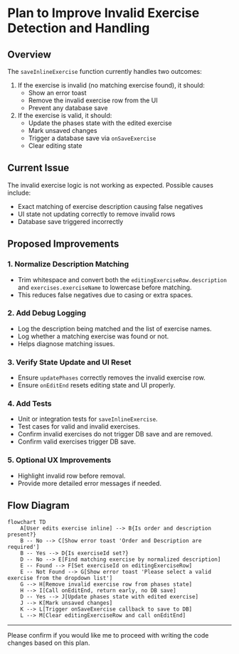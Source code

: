 # Plan to Improve Invalid Exercise Detection and Handling

## Overview

The `saveInlineExercise` function currently handles two outcomes:

1. If the exercise is invalid (no matching exercise found), it should:
    - Show an error toast
    - Remove the invalid exercise row from the UI
    - Prevent any database save
2. If the exercise is valid, it should:
    - Update the phases state with the edited exercise
    - Mark unsaved changes
    - Trigger a database save via `onSaveExercise`
    - Clear editing state

## Current Issue

The invalid exercise logic is not working as expected. Possible causes include:

-   Exact matching of exercise description causing false negatives
-   UI state not updating correctly to remove invalid rows
-   Database save triggered incorrectly

## Proposed Improvements

### 1. Normalize Description Matching

-   Trim whitespace and convert both the `editingExerciseRow.description` and `exercises.exerciseName` to lowercase before matching.
-   This reduces false negatives due to casing or extra spaces.

### 2. Add Debug Logging

-   Log the description being matched and the list of exercise names.
-   Log whether a matching exercise was found or not.
-   Helps diagnose matching issues.

### 3. Verify State Update and UI Reset

-   Ensure `updatePhases` correctly removes the invalid exercise row.
-   Ensure `onEditEnd` resets editing state and UI properly.

### 4. Add Tests

-   Unit or integration tests for `saveInlineExercise`.
-   Test cases for valid and invalid exercises.
-   Confirm invalid exercises do not trigger DB save and are removed.
-   Confirm valid exercises trigger DB save.

### 5. Optional UX Improvements

-   Highlight invalid row before removal.
-   Provide more detailed error messages if needed.

## Flow Diagram

```mermaid
flowchart TD
    A[User edits exercise inline] --> B{Is order and description present?}
    B -- No --> C[Show error toast 'Order and Description are required']
    B -- Yes --> D{Is exerciseId set?}
    D -- No --> E[Find matching exercise by normalized description]
    E -- Found --> F[Set exerciseId on editingExerciseRow]
    E -- Not Found --> G[Show error toast 'Please select a valid exercise from the dropdown list']
    G --> H[Remove invalid exercise row from phases state]
    H --> I[Call onEditEnd, return early, no DB save]
    D -- Yes --> J[Update phases state with edited exercise]
    J --> K[Mark unsaved changes]
    K --> L[Trigger onSaveExercise callback to save to DB]
    L --> M[Clear editingExerciseRow and call onEditEnd]
```

---

Please confirm if you would like me to proceed with writing the code changes based on this plan.
